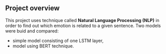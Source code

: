 ## Project overview

This project uses technique called **Natural Language Processing (NLP)** in order to find out which emotion is related to a given sentence. Two models were buid and compared:
- simple model consisting of one LSTM layer,
- model using BERT technique.
